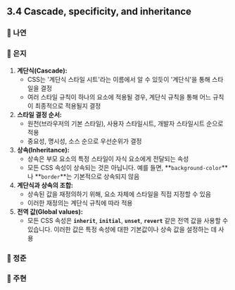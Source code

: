 ## 3.4 Cascade, specificity, and inheritance

### 📝 나연

### 📝 은지
1. **계단식(Cascade):**
    - CSS는 '계단식 스타일 시트'라는 이름에서 알 수 있듯이 '계단식'을 통해 스타일을 결정
    - 여러 스타일 규칙이 하나의 요소에 적용될 경우, 계단식 규칙을 통해 어느 규칙이 최종적으로 적용될지 결정
2. **스타일 결정 순서:**
    - 원천(브라우저의 기본 스타일), 사용자 스타일시트, 개발자 스타일시트 순으로 적용
    - 중요성, 명시성, 소스 순으로 우선순위가 결정
3. **상속(Inheritance):**
    - 상속은 부모 요소의 특정 스타일이 자식 요소에게 전달되는 속성
    - 모든 CSS 속성이 상속되는 것은 아닙니다. 예를 들면, **`background-color`**나 **`border`**는 기본적으로 상속되지 않음
4. **계단식과 상속의 조합:**
    - 상속된 값을 재정의하기 위해, 요소 자체에 스타일을 직접 지정할 수 있음
    - 이러한 재정의는 계단식 규칙에 따라 적용
5. **전역 값(Global values):**
    - 모든 CSS 속성은 **`inherit`**, **`initial`**, **`unset`**, **`revert`** 같은 전역 값을 사용할 수 있습니다. 이러한 값은 특정 속성에 대한 기본값이나 상속 값을 설정하는 데 사용

### 📝 정준

### 📝 주현
